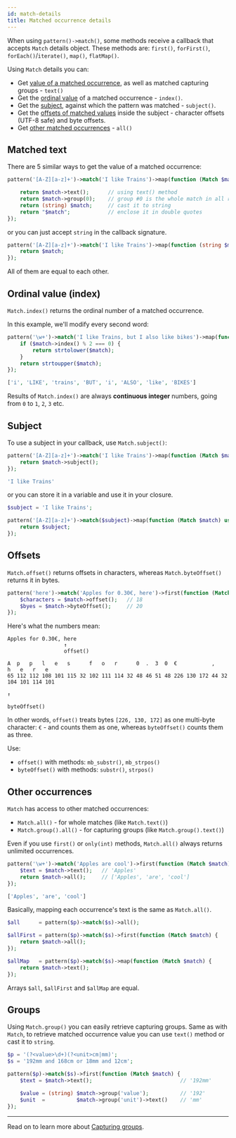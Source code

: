 ```yaml
---
id: match-details
title: Matched occurrence details
---
```


When using `pattern()->match()`, some methods receive a callback that accepts `Match` details object. These methods 
are: `first()`, `forFirst()`, `forEach()`/`iterate()`, `map()`, `flatMap()`.

Using `Match` details you can:
 - Get [value of a matched occurrence](#matched-text), as well as matched capturing groups - `text()`
 - Get the [ordinal value](#ordinal-value-index) of a matched occurrence - `index()`.
 - Get the [subject](#subject), against which the pattern was matched - `subject()`.
 - Get the [offsets of matched values](#offsets) inside the subject - character offsets (UTF-8 safe) and byte offsets.
 - Get [other matched occurrences](#other-occurrences) - `all()`

## Matched text

There are 5 similar ways to get the value of a matched occurrence:

```php
pattern('[A-Z][a-z]+')->match('I like Trains')->map(function (Match $match) {

    return $match->text();      // using text() method
    return $match->group(0);    // group #0 is the whole match in all regexp engines
    return (string) $match;     // cast it to string
    return "$match";            // enclose it in double quotes
});
```

or you can just accept `string` in the callback signature.

```php
pattern('[A-Z][a-z]+')->match('I like Trains')->map(function (string $match) {
    return $match;
});
```

All of them are equal to each other.

## Ordinal value (index)

`Match.index()` returns the ordinal number of a matched occurrence.

In this example, we'll modify every second word:

```php
pattern('\w+')->match('I like Trains, but I also like bikes')->map(function (Match $match) {
    if ($match->index() % 2 === 0) {
        return strtolower($match);
    }
    return strtoupper($match);
});
```
```php
['i', 'LIKE', 'trains', 'BUT', 'i', 'ALSO', 'like', 'BIKES']
```

Results of `Match.index()` are always **continuous integer**  numbers, going from `0` to `1`, `2`, `3` etc.

## Subject

To use a subject in your callback, use `Match.subject()`:

```php
pattern('[A-Z][a-z]+')->match('I like Trains')->map(function (Match $match) {
    return $match->subject();
});
```
```php
'I like Trains'
```

or you can store it in a variable and use it in your closure.

```php
$subject = 'I like Trains';

pattern('[A-Z][a-z]+')->match($subject)->map(function (Match $match) use ($subject) {
    return $subject;
});
```

## Offsets

`Match.offset()` returns offsets in characters, whereas `Match.byteOffset()` returns it in bytes.

```php
pattern('here')->match('Apples for 0.30€, here')->first(function (Match $match) {
    $characters = $match->offset();   // 18
    $byes = $match->byteOffset();     // 20
});
```

Here's what the numbers mean:

```text
Apples for 0.30€, here
                  ↑
                  offset()
```
```text
A  p   p   l   e   s      f   o   r      0  .  3  0  €           ,     h   e   r   e
65 112 112 108 101 115 32 102 111 114 32 48 46 51 48 226 130 172 44 32 104 101 114 101
                                                                       ↑
                                                                       byteOffset()
```

In other words, `offset()` treats bytes `[226, 130, 172]` as one multi-byte character: `€` - and counts them as one, 
whereas `byteOffset()` counts them as three.

Use:
 - `offset()` with methods: `mb_substr()`, `mb_strpos()`
 - `byteOffset()` with methods: `substr()`, `strpos()`

## Other occurrences

`Match` has access to other matched occurrences:
 - `Match.all()` - for whole matches (like `Match.text()`)
 - `Match.group().all()` - for capturing groups (like `Match.group().text()`)

Even if you use `first()` or `only(int)` methods, `Match.all()` always returns unlimited occurrences.

```php
pattern('\w+')->match('Apples are cool')->first(function (Match $match) {
    $text = $match->text();   // 'Apples'
    return $match->all();     // ['Apples', 'are', 'cool']
});
```
```php
['Apples', 'are', 'cool']
```

Basically, mapping each occurrence's text is the same as `Match.all()`.

```php
$all      = pattern($p)->match($s)->all();

$allFirst = pattern($p)->match($s)->first(function (Match $match) {
    return $match->all();
});

$allMap   = pattern($p)->match($s)->map(function (Match $match) {
    return $match->text();
});
```

Arrays `$all`, `$allFirst` and  `$allMap` are equal.

## Groups

Using `Match.group()` you can easily retrieve capturing groups. Same as with `Match`, to retrieve matched occurrence 
value you can use `text()` method or cast it to `string`.

```php
$p = '(?<value>\d+)(?<unit>cm|mm)';
$s = '192mm and 168cm or 18mm and 12cm';

pattern($p)->match($s)->first(function (Match $match) {
    $text = $match->text();                            // '192mm'

    $value = (string) $match->group('value');          // '192'
    $unit  =          $match->group('unit')->text()    // 'mm'
});
```

---

Read on to learn more about [Capturing groups](match-groups.md).
